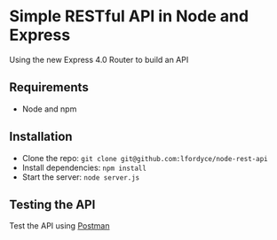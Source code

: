 # Simple RESTful API in Node and Express

Using the new Express 4.0 Router to build an API

## Requirements

- Node and npm

## Installation

- Clone the repo: `git clone git@github.com:lfordyce/node-rest-api`
- Install dependencies: `npm install`
- Start the server: `node server.js`

## Testing the API
Test the API using [Postman](https://chrome.google.com/webstore/detail/postman/fhbjgbiflinjbdggehcddcbncdddomop)
